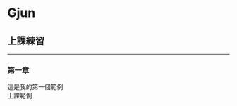 # Gjun
<style text="css/html">
      .h3
      {
            color:red;
      }
 </style>
<h2>上課練習</h2>
<hr>
<h3>第一章</h3>
<p>
      這是我的第一個範例<br>
  上課範例
  
  
</p>
